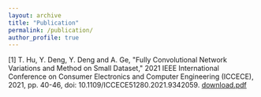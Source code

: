 ```yaml
---
layout: archive
title: "Publication"
permalink: /publication/
author_profile: true
---
```


[1] T. Hu, Y. Deng, Y. Deng and A. Ge, "Fully Convolutional Network Variations and Method on Small Dataset," 2021 IEEE
International Conference on Consumer Electronics and Computer Engineering (ICCECE), 2021, pp. 40-46, doi:
10.1109/ICCECE51280.2021.9342059. [download.pdf](https://tianyouhu.github.io/files/publication1.pdf)


